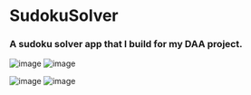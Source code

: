 # SudokuSolver
### A sudoku solver app that I build for my DAA project.
![image](https://user-images.githubusercontent.com/76002564/229806726-cf487eb2-7b67-4194-a0b9-a351fbf2e458.png)
![image](https://user-images.githubusercontent.com/76002564/229807488-a0e5c796-78c1-48ec-b9a3-45c66d5e1c32.png)


![image](https://user-images.githubusercontent.com/76002564/229808304-ec695c1e-0d78-4444-b0ea-a5326f78a781.png)
![image](https://user-images.githubusercontent.com/76002564/229808534-ba8fe887-2615-4c60-805a-aa58215b8a9c.png)


